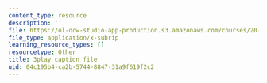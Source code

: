 ```yaml
---
content_type: resource
description: ''
file: https://ol-ocw-studio-app-production.s3.amazonaws.com/courses/20-219-becoming-the-next-bill-nye-writing-and-hosting-the-educational-show-january-iap-2015/04c195b4ca2b5744884731a9f619f2c2_2nSxmWTdDU4.vtt
file_type: application/x-subrip
learning_resource_types: []
resourcetype: Other
title: 3play caption file
uid: 04c195b4-ca2b-5744-8847-31a9f619f2c2
---
```

